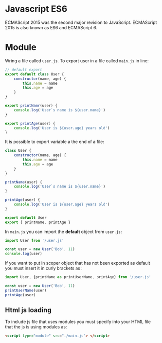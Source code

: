 # Javascript ES6

ECMAScript 2015 was the second major revision to JavaScript.
ECMAScript 2015 is also known as ES6 and ECMAScript 6.

# Module

Wring a file called ```user.js```. To export user in a file called ```main.js``` in line:

```js
// default export 
export default class User {
    constructor(name, age) {
        this.name = name
        this.age = age
    }
}

export printNamr(user) {
    console.log('User`s name is ${user.name}')
}

export printAge(user) {
    console.log('User is ${user.age} years old')
}
```
It is possible to export variable a the end of a file:

```js
class User {
    constructor(name, age) {
        this.name = name
        this.age = age
    }
}

printName(user) {
    console.log('User`s name is ${user.name}')
}

printAge(user) {
    console.log('User is ${user.age} years old')
}

export default User
export { printName, printAge }
```

In ```main.js``` you can import the <b> default </b> object from ```user.js```:

```js
import User from '/user.js'

const user = new User('Bob', 11)
console.log(user)

```

If you want to put in scoper object that has not been exported as default you must insert it in curly brackets as :
```js
import User, {printName as printUserName, printAge} from '/user.js'

const user = new User('Bob', 11)
printUserName(user)
printAge(user)
```

## Html js loading

To include js file that uses modules you must specify into your HTML file that the js is using modules as:

```html
<script type="module" src="./main.js"> </script>
```


